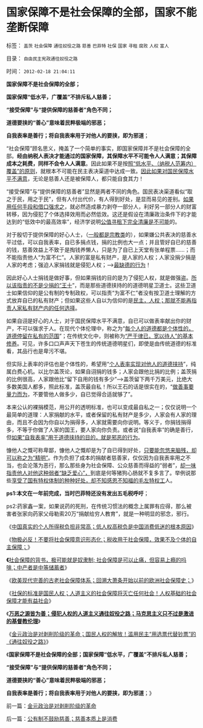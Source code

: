 # 国家保障不是社会保障的全部，国家不能垄断保障

标签： `盖茨` `社会保障` `通往奴役之路` `慈善` `巴菲特` `社保` `国家` `寻租` `腐败` `人权` `富人` 

目录： `自由民主宪政通往奴役之路`

时间： `2012-02-18 21:04:11`

**国家保障不是社会保障的全部；**

**国家保障“低水平，广覆盖”不排斥私人慈善；**

**“接受保障”与“提供保障的慈善者”角色不同；**

**道德要挟的“善心”意味着民粹极端的邪恶；**

**自我表率是善行；将自我表率用于对他人的要挟，即为邪道**；

“社会保障”顾名思义，掩盖了一个简单的事实，即国家保障并不是社会保障的全部。**经由纳税人表决才能通过的国家保障，其保障水平不可能令人人满意；其保障成本之耗费，同样不会令人人满意**。因此如果不是按[照“低水平、（纳税人范筹内）覆盖”的原则](../../../2009/2/26/社会保障有三个原则一种义务.md)，就根本不可能在民主表决渠道中达成一致。[因此如果对国民保障水平不满意](../../../2008/5/23/赈灾和灾区重建，是政府的责任.md)，无论是慈善人还是被保障人，都只能自食其力！

“接受保障”与“提供保障的慈善者”显然是两者不同的角色。国民表决渠道看似“取之于民，用之于民”，但有人付出代价，有人得到好处，是显而易见的差别。[如果用任何手段和借口强求之](../../../2008/5/15/慈善捐款不是强制税收，不能代替政府责任.md)，就必然造成暴力剥夺一部分人，利好另一部分人的财富转移，因为侵犯了个体选择效用而必然低效。这还是假设在清廉政治条件下的才能达到的“低效中的最高效率”，经济学说明[公值寻租下完全清廉是不可能](../../../2008/5/15/慈善捐款不是强制税收，不能代替政府责任.md)的。

对于殷切于提供保障的好心人士，（[一般都是宗教类](../../../2010/5/21/基督教个人主义价值观简史.md)的），如果嫌公共表决的慈善水平过低，可以自我表率，自已多捐点钱，捐的比例也大一点；并且管好自已的慈善的钱，慈善效益上不致于是掏钱养懒人，只是为了自已上天堂有张单程票……；而不能指责他人“为富不仁”。人家的富是私有财产，是人家的人权；人家没捐少捐是人家的考虑；强迫人家捐钱就是侵犯人权；——>[最缺德的行为](../../../2010/6/23/“讲道德者”最缺德.md)！

因此好心人士捐钱是做好事，但如果捐钱的目的是为了侵犯人权，就是做强盗。[所以该指责的不是少捐的“王十](../../../2009/11/14/正义感也可以变得非常可怕.md)”，而是那些道德挟持的的道德明星卫道士。这些卫道士如果信仰的是公有制的专制政权，可以指责“为富不仁”者没有按卫道士理解的方式放弃自已的私有财产；但如果这些人自以为信仰的是[民主，人权；那就不能再指责人家私有财产内的任何选择](../../../2009/10/29/低人权和低治权的等效性，慈善的消费性质.md)。

如果自诩是好心的人士，对于国民保障水平不满意，自已可以做表率献出你的财产，不可以强求于人。在现代个体伦理中，称之为“[每个人的道德都是个体性的，道德停留在私有的范围](../../../2011/1/25/有中国特色的“罗伯特议事规则”和“对事不对人”.md)”；在传统文化中，则被称为[“严于律已，宽以待人”的基本修养](../../../2009/11/19/怎样讲道德？道德和法律的发展关系.md)。可见，许多口口声声天下苍生的传统道德明星们，即使是由传统道德的标准看，其品行也是卑污不堪。

但实际上表率的评估也是个体性的，希望用“[个人表率实现对他人的道德挟持](../../../2010/12/10/作民心虚！“实名制”魅影危机.md)”，纯属白费心机。以比尔盖茨论，如果自诩捐的钱多；人家会跟他比捐的比例；盖茨捐的比例很高，人家跟他比“留下自用的钱有多少”——>盖茨留下两千万美元，比绝大多数美国人都多，照此标准，盖茨最自私！所以王石的话是很实在的，“[做善事要量力而为](../../../2010/12/22/看见别人快乐他就很痛苦，和帕累托累进.md)，不要管他人做多少，自已觉得合适就够了”。

本来公认的裸捐模范，用公开的透明标准，也可以变成最自私之一；仅仅说明一个最简单的道理：人家捐献的水平，或者保留的私有财产是多少，人家会有人家的理由，而且不会因为你自以为捐得多，人家就需要向你说明。等义于，你捐钱捐得多，不等于你做了人家的国王，要人家向你负责。或者说“自我表率”的确是善行，但[如果“自我表率”用于道德挟持的目的，就是邪恶的行为](../../../2010/12/9/民主并不软弱，民主极其强硬！.md)。

慷他人之慨可称卑鄙，慷他人之慨却是为了自已得到好处，[只要能忽悠来脑残，却可以称之为“精明”](../../../2010/12/9/民主并不软弱，民主极其强硬！.md)。作为负担了成本的捐献者慈善家，仅仅因为自我表率用之不当，也会沦落为恶行，那么那些身为社会保障、公众慈善而得益的“弱者”，[却一味指责他人对他这种弱者“缺乏爱心”，](../../../2011/6/3/善恶的公式与极端的牛二.md)到底是何等猪狗心肠就不复多言了。举例说那些[享受了国有特权体制的种种好处，却不知感恩不知福的毛左特权工](../../../2009/7/30/身享特权不感恩来不知福.md)人。

**ps1:本文在一年前完成，当时巴菲特还没有发出五毛税呼吁**；

ps2:药家鑫一案，如果说药的死刑，在传统习惯法的概念上属罪有应得，那么被害者张家向药家父母勒索20万“捐献给穷人教育”，就是一种明显的邪念，邪行。

《[中国真实的个人所得税负担非常高；低人权高税负是中国消费低迷的根本原因](../../../2012/2/7/中国真实的个人所得税负担非常高.md)》

《[物极必反！不要将社会保障意识形态化；税收用于社会保障，效果不及个体的自主保障；](../../../2012/2/7/不要将社会保障意识形态化；社会税后保障，不及个体自主保障.md)》

**《**[社会保障的背书，极可能就是奴隶制; 社会保障是可以止痛，但容易上瘾的吗啡；中产者是中等储蓄者](../../../2012/2/15/社会保障的背书，极可能就是奴隶制;.md)》

《[欧美现代完善的古老社会保障体系；回溯大萧条开始以前的欧洲社会保障史；](../../../2012/2/15/欧美现代的古老社会保障体系.md)》

《[社保的标准是国民人权；人道主义的社会保障将灭亡任何社会！人权基础的社会保障才能有益社会](../../../2012/2/15/只有国民人权基础的社会保障才能有益社会.md)》

《[**万恶之源皆为善；侵犯人权的人道主义通往奴役之路；马克思主义只不过是激进的基督教伦理**](../../../2012/2/15/万恶之源皆为善；侵犯人权的人道主义.md)》

《[金元政治是对剥削阶级的革命；国民人权的解放！滥用民主“用选票代替钞票”的《通往奴役之路》](../../../2012/2/18/金元政治是对剥削阶级的革命.md)》

《**国家保障不是社会保障的全部；国家保障“低水平，广覆盖”不排斥私人慈善；**

**“接受保障”与“提供保障的慈善者”角色不同；**

**道德要挟的“善心”意味着民粹极端的邪恶；**

**自我表率是善行；将自我表率用于对他人的要挟，即为邪道**；》



前一篇：[金元政治是对剥削阶级的革命](../../../2012/2/18/金元政治是对剥削阶级的革命.md)

后一篇：[公有制不鼓励慈善；慈善本质上是消费](../../../2012/2/18/公有制不鼓励慈善；慈善本质上是消费.md)